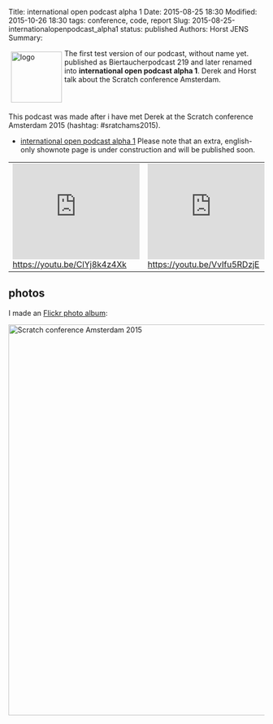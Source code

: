 Title: international open podcast alpha 1
Date: 2015-08-25 18:30
Modified: 2015-10-26 18:30
tags: conference, code, report
Slug: 2015-08-25-internationalopenpodcast_alpha1
status: published
Authors: Horst JENS
Summary: <div style="float: left; padding:5px"><img src="http://spielend-programmieren.at/_media/de:podcast:biertaucher:biertaucherlogo.png?w=150&tok=bed4c4" width="100" alt="logo"></div> The first test version of our podcast, without name yet. published as Biertaucherpodcast 219 and later renamed into **international open podcast alpha 1**. Derek and Horst talk about the Scratch conference Amsterdam.<div style="clear:both;"></div>

This podcast was made after i have met Derek at the Scratch conference Amsterdam 2015 (hashtag: #sratchams2015). 

  * [international open podcast alpha 1](http://spielend-programmieren.at/de:podcast:biertaucher:2015:219) Please note that an extra, english-only shownote page is under construction and will be published soon.
  

<table><tr><td>
<iframe width="250" height="188" src="https://www.youtube.com/embed/ClYj8k4z4Xk" frameborder="0" allowfullscreen></iframe><br><a href="https://youtu.be/ClYj8k4z4Xk">https://youtu.be/ClYj8k4z4Xk</a>
</td><td>
<iframe width="250" height="188" src="https://www.youtube.com/embed/VvIfu5RDzjE" frameborder="0" allowfullscreen></iframe><br><a href="https://youtu.be/VvIfu5RDzjE">https://youtu.be/VvIfu5RDzjE</a>
</td></tr></table>

## photos

I made an [Flickr photo album](https://flic.kr/s/aHskhARbgd):

<a data-flickr-embed="true"  href="https://www.flickr.com/photos/horstjens/albums/72157656796821858" title="Scratch conference Amsterdam 2015"><img src="https://farm6.staticflickr.com/5713/20361984549_e4fec673d9_b.jpg" width="1024" height="768" alt="Scratch conference Amsterdam 2015"></a><script async src="//embedr.flickr.com/assets/client-code.js" charset="utf-8"></script>

